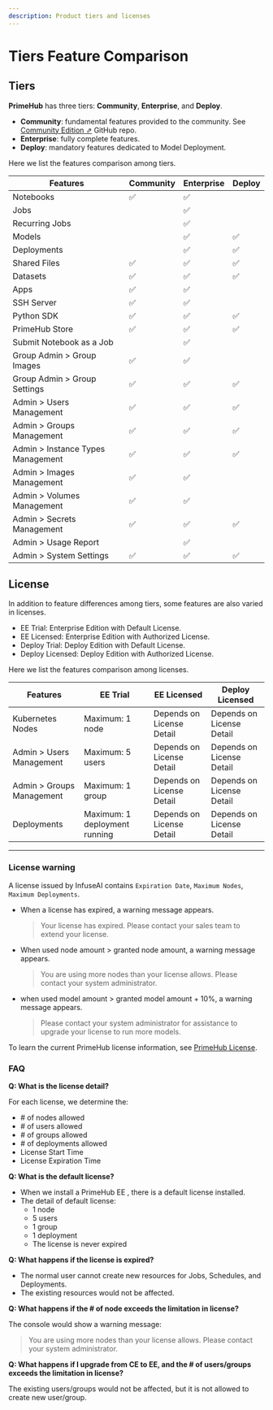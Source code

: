```yaml
---
description: Product tiers and licenses
---
```


# Tiers Feature Comparison

## Tiers

**PrimeHub** has three tiers: **Community**, **Enterprise**, and **Deploy**.

* **Community**: fundamental features provided to the community. See [Community Edition ⇗](https://github.com/InfuseAI/primehub) GitHub repo.
* **Enterprise**: fully complete features.
* **Deploy**: mandatory features dedicated to Model Deployment.

Here we list the features comparison among tiers.

| Features                          | Community | Enterprise | Deploy |
| --------------------------------- | --------- | ---------- | ------ |
| Notebooks                         | ✅️        | ✅️         |        |
| Jobs                              |           | ✅️         |        |
| Recurring Jobs                    |           | ✅️         |        |
| Models                            |           | ✅️         | ✅️     |
| Deployments                       |           | ✅️         | ✅️     |
| Shared Files                      | ✅️        | ✅️         | ✅️     |
| Datasets                          | ✅️        | ✅️         | ✅️     |
| Apps                              | ✅️        | ✅️         |        |
| SSH Server                        | ✅️        | ✅️         |        |
| Python SDK                        | ✅️        | ✅️         | ✅️     |
| PrimeHub Store                    | ✅️        | ✅️         | ✅️     |
| Submit Notebook as a Job          |           | ✅️         |        |
| Group Admin > Group Images        | ✅️        | ✅️         |        |
| Group Admin > Group Settings      | ✅️        | ✅️         | ✅️     |
| Admin > Users Management          | ✅️        | ✅️         | ✅️     |
| Admin > Groups Management         | ✅️        | ✅️         | ✅️     |
| Admin > Instance Types Management | ✅️        | ✅️         | ✅️     |
| Admin > Images Management         | ✅️        | ✅️         |        |
| Admin > Volumes Management        | ✅️        | ✅️         |        |
| Admin > Secrets Management        | ✅️        | ✅️         | ✅️     |
| Admin > Usage Report              |           | ✅️         |        |
| Admin > System Settings           | ✅️        | ✅️         | ✅️     |

## License

In addition to feature differences among tiers, some features are also varied in licenses.

* EE Trial: Enterprise Edition with Default License.
* EE Licensed: Enterprise Edition with Authorized License.
* Deploy Trial: Deploy Edition with Default License.
* Deploy Licensed: Deploy Edition with Authorized License.

Here we list the features comparison among licenses.

| Features                  | EE Trial                      | EE Licensed               | Deploy Licensed           |
| ------------------------- | ----------------------------- | ------------------------- | ------------------------- |
| Kubernetes Nodes          | Maximum: 1 node               | Depends on License Detail | Depends on License Detail |
| Admin > Users Management  | Maximum: 5 users              | Depends on License Detail | Depends on License Detail |
| Admin > Groups Management | Maximum: 1 group              | Depends on License Detail | Depends on License Detail |
| Deployments               | Maximum: 1 deployment running | Depends on License Detail | Depends on License Detail |

***

### License warning

A license issued by InfuseAI contains `Expiration Date`, `Maximum Nodes`, `Maximum Deployments`.

*   When a license has expired, a warning message appears.

    > Your license has expired. Please contact your sales team to extend your license.
*   When used node amount > granted node amount, a warning message appears.

    > You are using more nodes than your license allows. Please contact your system administrator.
*   when used model amount > granted model amount + 10%, a warning message appears.

    > Please contact your system administrator for assistance to upgrade your license to run more models.

To learn the current PrimeHub license information, see [PrimeHub License](broken-reference).

### FAQ

**Q: What is the license detail?**

For each license, we determine the:

* \# of nodes allowed
* \# of users allowed
* \# of groups allowed
* \# of deployments allowed
* License Start Time
* License Expiration Time

**Q: What is the default license?**

* When we install a PrimeHub EE , there is a default license installed.
* The detail of default license:
  * 1 node
  * 5 users
  * 1 group
  * 1 deployment
  * The license is never expired

**Q: What happens if the license is expired?**

* The normal user cannot create new resources for Jobs, Schedules, and Deployments.
* The existing resources would not be affected.

**Q: What happens if the # of node exceeds the limitation in license?**

The console would show a warning message:

> You are using more nodes than your license allows. Please contact your system administrator.

**Q: What happens if I upgrade from CE to EE, and the # of users/groups exceeds the limitation in license?**

The existing users/groups would not be affected, but it is not allowed to create new user/group.
